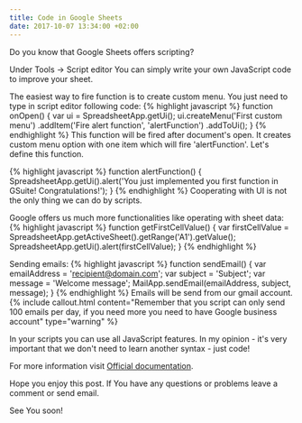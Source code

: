 ```yaml
---
title: Code in Google Sheets
date: 2017-10-07 13:34:00 +02:00
---
```


Do you know that Google Sheets offers scripting?

Under Tools -> Script editor You can simply write your own JavaScript code to improve your sheet.

The easiest way to fire function is to create custom menu. You just need to type in script editor following code:
{% highlight javascript %}
function onOpen() {
  var ui = SpreadsheetApp.getUi();
  ui.createMenu('First custom menu')
      .addItem('Fire alert function', 'alertFunction')
      .addToUi();
}
{% endhighlight %}
This function will be fired after document's open. It creates custom menu option with one item which will fire 'alertFunction'.
Let's define this function.

{% highlight javascript %}
function alertFunction() {
   SpreadsheetApp.getUi().alert('You just implemented you first function in GSuite! Congratulations!');
}
{% endhighlight %}
Cooperating with UI is not the only thing we can do by scripts.

Google offers us much more functionalities like operating with sheet data:
{% highlight javascript %}
function getFirstCellValue() {
   var firstCellValue = SpreadsheetApp.getActiveSheet().getRange('A1').getValue();
   SpreadsheetApp.getUi().alert(firstCellValue);
}
{% endhighlight %}

Sending emails:
{% highlight javascript %}
function sendEmail() {
   var emailAddress = 'recipient@domain.com';
   var subject = 'Subject';
   var message = 'Welcome message';
   MailApp.sendEmail(emailAddress, subject, message);
}
{% endhighlight %}
Emails will be send from our gmail account.
{% include callout.html content="Remember that you script can only send 100 emails per day, if you need more you need to have Google business account" type="warning" %}

In your scripts you can use all JavaScript features.
In my opinion - it's very important that we don't need to learn another syntax - just code!

For more information visit [Official documentation](https://developers.google.com/apps-script/).

Hope you enjoy this post. If You have any questions or problems leave a comment or send email.

See You soon!
